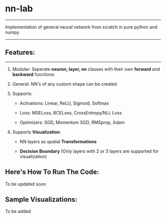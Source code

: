 # nn-lab
***
Implementation of general neural network from scratch in pure python and numpy. 

***
## Features:
***

1.  Modular: Seperate **neuron, layer, nn** classes with their own **forward** and **backward** functions:
2.  General: NN's of any custom shape can be created
3.  Supports:
    
    *  Activations: Linear, ReLU, Sigmoid, Softmax
    
    *  Loss: MSELoss, BCELoss, CrossEntropy/NLL Loss
    
    *  Optimizers: SGD, Momentum SGD, RMSprop, Adam
4.  Supports **Visualization**:
    
    *  NN layers as spatial **Transformations**
    
    *  **Decision Boundary**
    (Only layers with 2 or 3 layers are supported for visualization)
    
 
## Here's How To Run The Code:
To be updated soon

## Sample Visualizations:
To be added
